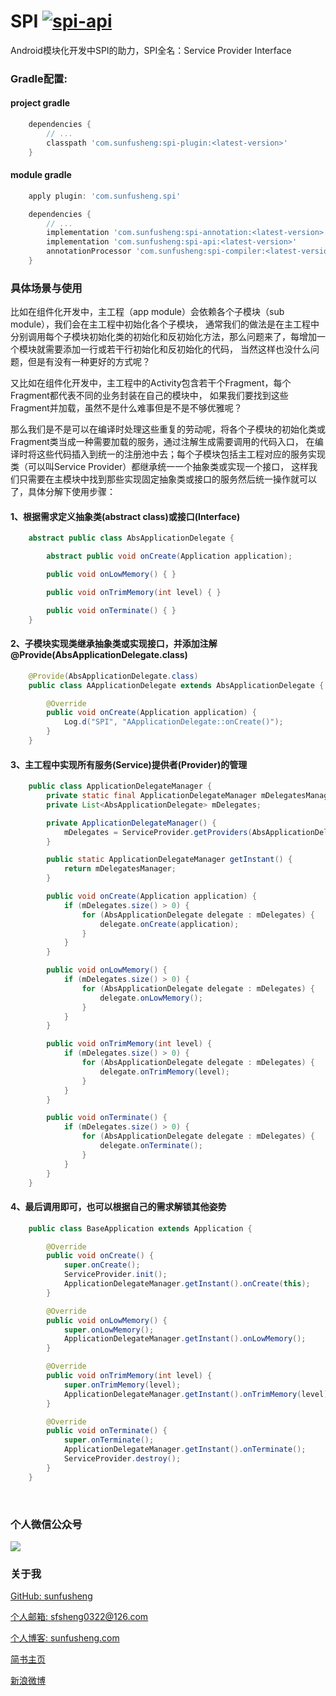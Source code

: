 # SPI [![spi-api](https://api.bintray.com/packages/sfsheng0322/maven/spi-api/images/download.svg) ](https://bintray.com/sfsheng0322/maven/spi-api/_latestVersion)

Android模块化开发中SPI的助力，SPI全名：Service Provider Interface

### Gradle配置:

#### project gradle

``` gradle
    dependencies {
        // ...
        classpath 'com.sunfusheng:spi-plugin:<latest-version>'
    }
```

#### module gradle

``` gradle
    apply plugin: 'com.sunfusheng.spi'

    dependencies {
        // ...
        implementation 'com.sunfusheng:spi-annotation:<latest-version>'
        implementation 'com.sunfusheng:spi-api:<latest-version>'
        annotationProcessor 'com.sunfusheng:spi-compiler:<latest-version>'
    }
```

### 具体场景与使用

比如在组件化开发中，主工程（app module）会依赖各个子模块（sub module），我们会在主工程中初始化各个子模块，
通常我们的做法是在主工程中分别调用每个子模块初始化类的初始化和反初始化方法，那么问题来了，每增加一个模块就需要添加一行或若干行初始化和反初始化的代码，
当然这样也没什么问题，但是有没有一种更好的方式呢？

又比如在组件化开发中，主工程中的Activity包含若干个Fragment，每个Fragment都代表不同的业务封装在自己的模块中，
如果我们要找到这些Fragment并加载，虽然不是什么难事但是不是不够优雅呢？

那么我们是不是可以在编译时处理这些重复的劳动呢，将各个子模块的初始化类或Fragment类当成一种需要加载的服务，通过注解生成需要调用的代码入口，
在编译时将这些代码插入到统一的注册池中去；每个子模块包括主工程对应的服务实现类（可以叫Service Provider）都继承统一一个抽象类或实现一个接口，
这样我们只需要在主模块中找到那些实现固定抽象类或接口的服务然后统一操作就可以了，具体分解下使用步骤：

#### 1、根据需求定义抽象类(abstract class)或接口(Interface)

``` java
    abstract public class AbsApplicationDelegate {

        abstract public void onCreate(Application application);

        public void onLowMemory() { }

        public void onTrimMemory(int level) { }

        public void onTerminate() { }
    }
```

#### 2、子模块实现类继承抽象类或实现接口，并添加注解@Provide(AbsApplicationDelegate.class)

``` java
    @Provide(AbsApplicationDelegate.class)
    public class AApplicationDelegate extends AbsApplicationDelegate {

        @Override
        public void onCreate(Application application) {
            Log.d("SPI", "AApplicationDelegate::onCreate()");
        }
    }
```

#### 3、主工程中实现所有服务(Service)提供者(Provider)的管理

``` java
    public class ApplicationDelegateManager {
        private static final ApplicationDelegateManager mDelegatesManager = new ApplicationDelegateManager();
        private List<AbsApplicationDelegate> mDelegates;

        private ApplicationDelegateManager() {
            mDelegates = ServiceProvider.getProviders(AbsApplicationDelegate.class);
        }

        public static ApplicationDelegateManager getInstant() {
            return mDelegatesManager;
        }

        public void onCreate(Application application) {
            if (mDelegates.size() > 0) {
                for (AbsApplicationDelegate delegate : mDelegates) {
                    delegate.onCreate(application);
                }
            }
        }

        public void onLowMemory() {
            if (mDelegates.size() > 0) {
                for (AbsApplicationDelegate delegate : mDelegates) {
                    delegate.onLowMemory();
                }
            }
        }

        public void onTrimMemory(int level) {
            if (mDelegates.size() > 0) {
                for (AbsApplicationDelegate delegate : mDelegates) {
                    delegate.onTrimMemory(level);
                }
            }
        }

        public void onTerminate() {
            if (mDelegates.size() > 0) {
                for (AbsApplicationDelegate delegate : mDelegates) {
                    delegate.onTerminate();
                }
            }
        }
    }
```

#### 4、最后调用即可，也可以根据自己的需求解锁其他姿势

``` java
    public class BaseApplication extends Application {

        @Override
        public void onCreate() {
            super.onCreate();
            ServiceProvider.init();
            ApplicationDelegateManager.getInstant().onCreate(this);
        }

        @Override
        public void onLowMemory() {
            super.onLowMemory();
            ApplicationDelegateManager.getInstant().onLowMemory();
        }

        @Override
        public void onTrimMemory(int level) {
            super.onTrimMemory(level);
            ApplicationDelegateManager.getInstant().onTrimMemory(level);
        }

        @Override
        public void onTerminate() {
            super.onTerminate();
            ApplicationDelegateManager.getInstant().onTerminate();
            ServiceProvider.destroy();
        }
    }
```

<br/>

### 个人微信公众号

<img src="http://ourvm0t8d.bkt.clouddn.com/wx_gongzhonghao.png">

<br/>

### 关于我

[GitHub: sunfusheng](https://github.com/sunfusheng)

[个人邮箱: sfsheng0322@126.com](https://mail.126.com/)

[个人博客: sunfusheng.com](http://sunfusheng.com/)

[简书主页](http://www.jianshu.com/users/88509e7e2ed1/latest_articles)

[新浪微博](http://weibo.com/u/3852192525)